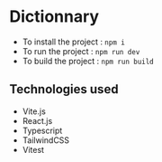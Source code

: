 # Dictionnary

* To install the project : `npm i`
* To run the project : `npm run dev`
* To build the project : `npm run build`

## Technologies used

* Vite.js
* React.js
* Typescript
* TailwindCSS
* Vitest
